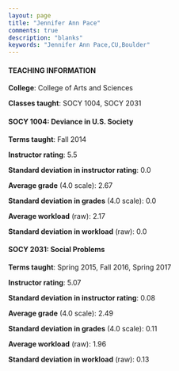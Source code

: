 ```yaml
---
layout: page
title: "Jennifer Ann Pace" 
comments: true
description: "blanks"
keywords: "Jennifer Ann Pace,CU,Boulder"
---
```

<head>
<script src="https://ajax.googleapis.com/ajax/libs/jquery/2.1.3/jquery.min.js"></script>
<script src="https://dl.dropboxusercontent.com/s/pc42nxpaw1ea4o9/highcharts.js?dl=0"></script>
<!-- <script src="../assets/js/highcharts.js"></script> -->
<style type="text/css">@font-face {
	font-family: "Bebas Neue";
	src: url(https://www.filehosting.org/file/details/544349/BebasNeue Regular.otf) format("opentype");
	}
	h1.Bebas { 
		font-family: "Bebas Neue", Verdana, Tahoma;
	}
</style>
</head>
	   
#### TEACHING INFORMATION

**College**: College of Arts and Sciences

**Classes taught**: SOCY 1004, SOCY 2031

#### SOCY 1004: Deviance in U.S. Society

**Terms taught**: Fall 2014

**Instructor rating**: 5.5

**Standard deviation in instructor rating**: 0.0

**Average grade** (4.0 scale): 2.67

**Standard deviation in grades** (4.0 scale): 0.0

**Average workload** (raw): 2.17

**Standard deviation in workload** (raw): 0.0

#### SOCY 2031: Social Problems

**Terms taught**: Spring 2015, Fall 2016, Spring 2017

**Instructor rating**: 5.07

**Standard deviation in instructor rating**: 0.08

**Average grade** (4.0 scale): 2.49

**Standard deviation in grades** (4.0 scale): 0.11

**Average workload** (raw): 1.96

**Standard deviation in workload** (raw): 0.13

